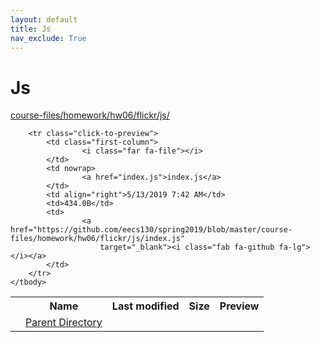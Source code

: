 ```yaml
---
layout: default
title: Js
nav_exclude: True
---
```


# Js

[course-files/homework/hw06/flickr/js/](.)

<table class="tbl-files">
    <tbody>
        <tr>
            <th valign="top"></th>
            <th>Name</th>
            <th>Last modified</th>
            <th>Size</th>
            <th>Preview</th>
        </tr>
        <tr>
            <td valign="top">
                <i class="fa fa-folder-open"></i>
            </td>
            <td><a href="../">Parent Directory</a></td>
            <td>&nbsp;</td>
            <td>&nbsp;</td>
            <td>&nbsp;</td>
        </tr>

        <tr class="click-to-preview">
            <td class="first-column">
                    <i class="far fa-file"></i>
            </td>
            <td nowrap>
                    <a href="index.js">index.js</a>
            </td>
            <td align="right">5/13/2019 7:42 AM</td>
            <td>434.0B</td>
            <td>
                    <a href="https://github.com/eecs130/spring2019/blob/master/course-files/homework/hw06/flickr/js/index.js"
                        target="_blank"><i class="fab fa-github fa-lg"></i></a>
            </td>
        </tr>
    </tbody>
</table>

